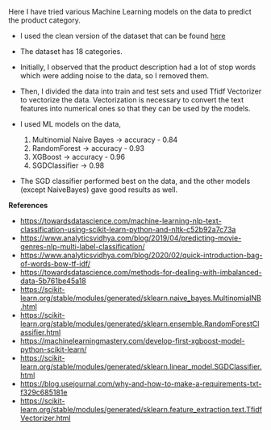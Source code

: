Here I have tried various Machine Learning models on the data to predict the product category.

* I used the clean version of the dataset that can be found [here](https://drive.google.com/file/d/1uM5Kr_CieByJkZiSxVeKPhSpWV-aUYTY/view?usp=sharing)
* The dataset has 18 categories. 
* Initially, I observed that the product description had a lot of stop words which were adding noise to the data, so I removed them.
* Then, I divided the data into train and test sets and used Tfidf Vectorizer to vectorize the data. Vectorization is necessary to convert the text features into numerical ones so that they can be used by the models.
* I used ML models on the data,
    1) Multinomial Naive Bayes -> accuracy - 0.84
    2) RandomForest -> accuracy - 0.93
    3) XGBoost -> accuracy - 0.96
    4) SGDClassifier -> 0.98

* The SGD classifier performed best on the data, and the other models (except NaiveBayes) gave good results as well. 

**References**
* https://towardsdatascience.com/machine-learning-nlp-text-classification-using-scikit-learn-python-and-nltk-c52b92a7c73a
* https://www.analyticsvidhya.com/blog/2019/04/predicting-movie-genres-nlp-multi-label-classification/
* https://www.analyticsvidhya.com/blog/2020/02/quick-introduction-bag-of-words-bow-tf-idf/
* https://towardsdatascience.com/methods-for-dealing-with-imbalanced-data-5b761be45a18
* https://scikit-learn.org/stable/modules/generated/sklearn.naive_bayes.MultinomialNB.html
* https://scikit-learn.org/stable/modules/generated/sklearn.ensemble.RandomForestClassifier.html
* https://machinelearningmastery.com/develop-first-xgboost-model-python-scikit-learn/
* https://scikit-learn.org/stable/modules/generated/sklearn.linear_model.SGDClassifier.html
* https://blog.usejournal.com/why-and-how-to-make-a-requirements-txt-f329c685181e
* https://scikit-learn.org/stable/modules/generated/sklearn.feature_extraction.text.TfidfVectorizer.html
